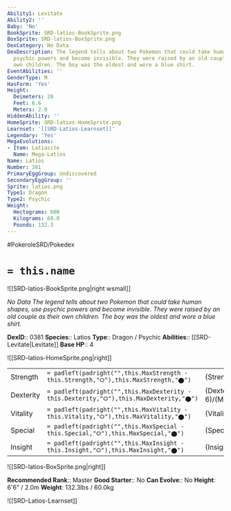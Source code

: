 ```yaml
---
Ability1: Levitate
Ability2: ''
Baby: 'No'
BookSprite: SRD-latios-BookSprite.png
BoxSprite: SRD-latios-BoxSprite.png
DexCategory: No Data
DexDescription: The legend tells about two Pokemon that could take human shapes, use
  psychic powers and become invisible. They were raised by an old couple as their
  own children. The boy was the oldest and wore a blue shirt.
EventAbilities: ''
GenderType: M
HasForm: 'Yes'
Height:
  Deimeters: 20
  Feet: 6.6
  Meters: 2.0
HiddenAbility: ''
HomeSprite: SRD-latios-HomeSprite.png
Learnset: '[[SRD-Latios-Learnset]]'
Legendary: 'Yes'
MegaEvolutions:
- Item: Latiasite
  Name: Mega-Latios
Name: Latios
Number: 381
PrimaryEggGroup: Undiscovered
SecondaryEggGroup: ''
Sprite: latios.png
Type1: Dragon
Type2: Psychic
Weight:
  Hectograms: 600
  Kilograms: 60.0
  Pounds: 132.3
---
```


#PokeroleSRD/Pokedex

# `= this.name`

![[SRD-latios-BookSprite.png|right wsmall]]

*No Data*
*The legend tells about two Pokemon that could take human shapes, use psychic powers and become invisible. They were raised by an old couple as their own children. The boy was the oldest and wore a blue shirt.*

**DexID**:: 0381
**Species**:: Latios
**Type**:: Dragon / Psychic
**Abilities**:: [[SRD-Levitate|Levitate]]
**Base HP**:: 4

![[SRD-latios-HomeSprite.png|right]]

|           |                                                                                        |                                          |
| --------- | -------------------------------------------------------------------------------------- | ---------------------------------------- |
| Strength  | `= padleft(padright("",this.MaxStrength - this.Strength,"⭘"),this.MaxStrength,"⬤")`    | (Strength::5)/(MaxStrength::5)   |
| Dexterity | `= padleft(padright("",this.MaxDexterity - this.Dexterity,"⭘"),this.MaxDexterity,"⬤")` | (Dexterity:: 6)/(MaxDexterity::6) |
| Vitality  | `= padleft(padright("",this.MaxVitality - this.Vitality,"⭘"),this.MaxVitality,"⬤")`    | (Vitality::5)/(MaxVitality::5)   |
| Special   | `= padleft(padright("",this.MaxSpecial - this.Special,"⭘"),this.MaxSpecial,"⬤")`       | (Special::7)/(MaxSpecial::7)     |
| Insight   | `= padleft(padright("",this.MaxInsight - this.Insight,"⭘"),this.MaxInsight,"⬤")`       | (Insight::6)/(MaxInsight::6)     |

![[SRD-latios-BoxSprite.png|right]]

**Recommended Rank**:: Master
**Good Starter**:: No
**Can Evolve**:: No
**Height**: 6'6" / 2.0m
**Weight**: 132.3lbs / 60.0kg

![[SRD-Latios-Learnset]]
